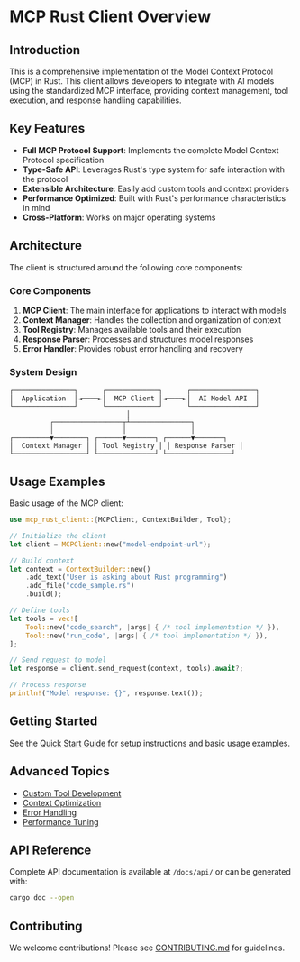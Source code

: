 # MCP Rust Client Overview

## Introduction

This is a comprehensive implementation of the Model Context Protocol (MCP) in Rust. This client allows developers to integrate with AI models using the standardized MCP interface, providing context management, tool execution, and response handling capabilities.

## Key Features

- **Full MCP Protocol Support**: Implements the complete Model Context Protocol specification
- **Type-Safe API**: Leverages Rust's type system for safe interaction with the protocol
- **Extensible Architecture**: Easily add custom tools and context providers
- **Performance Optimized**: Built with Rust's performance characteristics in mind
- **Cross-Platform**: Works on major operating systems

## Architecture

The client is structured around the following core components:

### Core Components

1. **MCP Client**: The main interface for applications to interact with models
2. **Context Manager**: Handles the collection and organization of context
3. **Tool Registry**: Manages available tools and their execution
4. **Response Parser**: Processes and structures model responses
5. **Error Handler**: Provides robust error handling and recovery

### System Design

```
┌───────────────┐      ┌─────────────┐      ┌────────────────┐
│  Application  │◄────►│  MCP Client │◄────►│  AI Model API  │
└───────────────┘      └─────────────┘      └────────────────┘
                             │
          ┌─────────────────┬┴───────────────┐
          │                 │                │
┌─────────▼────────┐ ┌──────▼───────┐ ┌──────▼───────┐
│  Context Manager │ │ Tool Registry │ │ Response Parser │
└──────────────────┘ └──────────────┘ └────────────────┘
```

## Usage Examples

Basic usage of the MCP client:

```rust
use mcp_rust_client::{MCPClient, ContextBuilder, Tool};

// Initialize the client
let client = MCPClient::new("model-endpoint-url");

// Build context
let context = ContextBuilder::new()
    .add_text("User is asking about Rust programming")
    .add_file("code_sample.rs")
    .build();

// Define tools
let tools = vec![
    Tool::new("code_search", |args| { /* tool implementation */ }),
    Tool::new("run_code", |args| { /* tool implementation */ }),
];

// Send request to model
let response = client.send_request(context, tools).await?;

// Process response
println!("Model response: {}", response.text());
```

## Getting Started

See the [Quick Start Guide](./QUICKSTART.md) for setup instructions and basic usage examples.

## Advanced Topics

- [Custom Tool Development](./tools/CUSTOM_TOOLS.md)
- [Context Optimization](./context/OPTIMIZATION.md)
- [Error Handling](./errors/ERROR_HANDLING.md)
- [Performance Tuning](./performance/TUNING.md)

## API Reference

Complete API documentation is available at `/docs/api/` or can be generated with:

```bash
cargo doc --open
```

## Contributing

We welcome contributions! Please see [CONTRIBUTING.md](../CONTRIBUTING.md) for guidelines.

